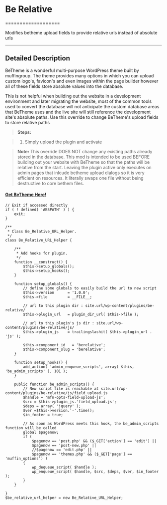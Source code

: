 # Be Relative
===================

Modifies betheme upload fields to provide relative urls instead of absolute urls

----------


Detailed Description
-------------

BeTheme is a wonderful multi-purpose WordPress theme built by muffingroup.  The theme provides many options in which you can upload custom logo's, favicon's and even images within the page builder however all of these fields store absolute values into the database.

This is not helpful when building out the website in a development environment and later migrating the website, most of the common tools used to convert the database will not anticipate the custom database areas that BeTheme uses and the live site will still reference the development site's absolute paths.  Use this override to change BeTheme's upload fields to store relative paths

> **Steps:**

> 1. Simply upload the plugin and activate

> **Note:** This override DOES NOT change any existing paths already stored in the database.  This mod is intended to be used BEFORE building out your website with BeTheme so that the paths will be relative from the start.  Leaving the plugin active only executes on admin pages that inlcude betheme upload dialogs so it is very efficient on resources.  It literally swaps one file without being destructive to core bethem files.

#### <i class="icon-file"></i> [Get BeTheme Here!](http://themeforest.net/item/betheme-responsive-multipurpose-wordpress-theme/7758048?ref=pingram3541)

```
// Exit if accessed directly
if ( ! defined( 'ABSPATH' ) ) {
	exit;
}

/**
 * Class Be_Relative_URL_Helper.
 */
class Be_Relative_URL_Helper {

	/**
	 * Add hooks for plugin.
	 */
	function __construct() {
        $this->setup_globals();
        $this->setup_hooks();
    }
    
    function setup_globals() {
        // define some globals to easily build the url to new script
        $this->version      = '1.0.0';
        $this->file         = __FILE__;
 
        // url to this plugin dir : site.url/wp-content/plugins/be-relative/
        $this->plugin_url   = plugin_dir_url( $this->file );
 
        // url to this plugin's js dir : site.url/wp-content/plugins/be-relative/js/
        $this->plugin_js    = trailingslashit( $this->plugin_url . 'js' );
 
        $this->component_id   = 'berelative';
        $this->component_slug = 'berelative';
    }
    
    function setup_hooks() {
        add_action( 'admin_enqueue_scripts', array( $this, 'be_admin_scripts' ), 101 );
    }
    
    public function be_admin_scripts() {
        // New script file is reachable at site.url/wp-content/plugins/be-relative/js/field_upload.js
        $handle = 'mfn-opts-field-upload-js';
        $src = $this->plugin_js.'field_upload.js';
		$deps = array( 'jquery' );
		$ver =$this->version.'-'.time();
		$in_footer = true;
		
		// As soon as WordPress meets this hook, the be_admin_scripts function will be called
        global $pagenow;
        if (
            $pagenow == 'post.php' && ($_GET['action'] == 'edit') ||
            $pagenow == 'post-new.php' ||
            //$pagenow == 'edit.php' ||
            $pagenow == 'themes.php' && ($_GET['page'] == 'muffin_options') )
        {
            wp_dequeue_script( $handle );
            wp_enqueue_script( $handle, $src, $deps, $ver, $in_footer );
        }
    }
    
}
$be_relative_url_helper = new Be_Relative_URL_Helper;
```
